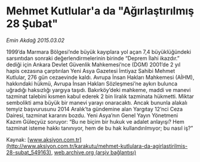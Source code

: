 # Mehmet Kutlular'a da "Ağırlaştırılmış 28 Şubat"

*Emin Akdağ 2015.03.02*

<div class="pNewsDetailMainContent" itemprop="articleBody">
 <p>
  1999’da Marmara Bölgesi’nde büyük kayıplara yol açan 7,4 büyüklüğündeki sarsıntıdan sonraki değerlendirmelerinin birinde “Deprem İlahi ikazdır.” dediği için Ankara Devlet Güvenlik Mahkemesi’nce (DGM) 2001’de 2 yıl hapis cezasına çarptırılan Yeni Asya Gazetesi İmtiyaz Sahibi Mehmet Kutlular, 276 gün cezaevinde kaldı. Avrupa İnsan Hakları Mahkemesi (AİHM), hakkındaki hükmü, Avrupa İnsan Hakları Sözleşmesi’ne aykırı bulunca uğradığı haksızlığı yargıya taşıdı. Bakırköy’deki mahkeme, maddi ve manevi tazminat talebini kısmen kabul ederek 2 bin liralık tazminata hükmetti. Miktar sembolikti ama büyük bir manevi yarayı onaracaktı. Ancak bununla alakalı temyiz başvurusunu 2014 Aralık’ta gündemine alan Yargıtay 12’nci Ceza Dairesi, tazminat kararını bozdu. Yeni Asya’nın Genel Yayın Yönetmeni Kazım Güleçyüz soruyor: “Bu ne biçim bir hukuk ve adalet anlayışı? Hem tazminat isteme hakkı tanınıyor, hem de bu hak kullandırılmıyor; bu nasıl iş?”
 </p>
</div>


Kaynak: [www.aksiyon.com.tr](http://www.aksiyon.com.tr/karakutu/mehmet-kutlulara-da-agirlastirilmis-28-subat_549163), [web.archive.org (arşiv bağlantısı)](http://web.archive.org/web/20150731021418/http://www.aksiyon.com.tr/karakutu/mehmet-kutlulara-da-agirlastirilmis-28-subat_549163)
